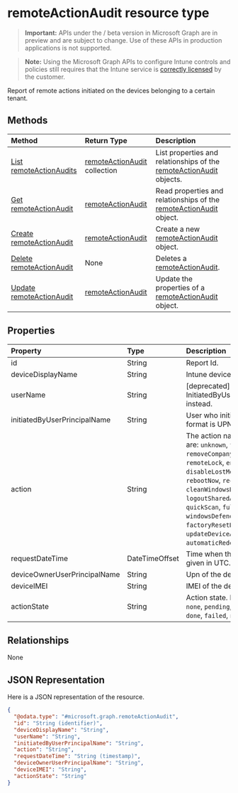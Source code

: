 ﻿# remoteActionAudit resource type

> **Important:** APIs under the / beta version in Microsoft Graph are in preview and are subject to change. Use of these APIs in production applications is not supported.

> **Note:** Using the Microsoft Graph APIs to configure Intune controls and policies still requires that the Intune service is [correctly licensed](https://go.microsoft.com/fwlink/?linkid=839381) by the customer.

Report of remote actions initiated on the devices belonging to a certain tenant.
## Methods
|Method|Return Type|Description|
|:---|:---|:---|
|[List remoteActionAudits](../api/intune_devices_remoteactionaudit_list.md)|[remoteActionAudit](../resources/intune_devices_remoteactionaudit.md) collection|List properties and relationships of the [remoteActionAudit](../resources/intune_devices_remoteactionaudit.md) objects.|
|[Get remoteActionAudit](../api/intune_devices_remoteactionaudit_get.md)|[remoteActionAudit](../resources/intune_devices_remoteactionaudit.md)|Read properties and relationships of the [remoteActionAudit](../resources/intune_devices_remoteactionaudit.md) object.|
|[Create remoteActionAudit](../api/intune_devices_remoteactionaudit_create.md)|[remoteActionAudit](../resources/intune_devices_remoteactionaudit.md)|Create a new [remoteActionAudit](../resources/intune_devices_remoteactionaudit.md) object.|
|[Delete remoteActionAudit](../api/intune_devices_remoteactionaudit_delete.md)|None|Deletes a [remoteActionAudit](../resources/intune_devices_remoteactionaudit.md).|
|[Update remoteActionAudit](../api/intune_devices_remoteactionaudit_update.md)|[remoteActionAudit](../resources/intune_devices_remoteactionaudit.md)|Update the properties of a [remoteActionAudit](../resources/intune_devices_remoteactionaudit.md) object.|

## Properties
|Property|Type|Description|
|:---|:---|:---|
|id|String|Report Id.|
|deviceDisplayName|String|Intune device name.|
|userName|String|\[deprecated\] Please use InitiatedByUserPrincipalName instead.|
|initiatedByUserPrincipalName|String|User who initiated the device action, format is UPN.|
|action|String|The action name. Possible values are: `unknown`, `factoryReset`, `removeCompanyData`, `resetPasscode`, `remoteLock`, `enableLostMode`, `disableLostMode`, `locateDevice`, `rebootNow`, `recoverPasscode`, `cleanWindowsDevice`, `logoutSharedAppleDeviceActiveUser`, `quickScan`, `fullScan`, `windowsDefenderUpdateSignatures`, `factoryResetKeepEnrollmentData`, `updateDeviceAccount`, `automaticRedeployment`, `shutDown`.|
|requestDateTime|DateTimeOffset|Time when the action was issued, given in UTC.|
|deviceOwnerUserPrincipalName|String|Upn of the device owner.|
|deviceIMEI|String|IMEI of the device.|
|actionState|String|Action state. Possible values are: `none`, `pending`, `canceled`, `active`, `done`, `failed`, `notSupported`.|

## Relationships
None
## JSON Representation
Here is a JSON representation of the resource.
<!-- {
  "blockType": "resource",
  "keyProperty": "id",
  "@odata.type": "microsoft.graph.remoteActionAudit"
}
-->
``` json
{
  "@odata.type": "#microsoft.graph.remoteActionAudit",
  "id": "String (identifier)",
  "deviceDisplayName": "String",
  "userName": "String",
  "initiatedByUserPrincipalName": "String",
  "action": "String",
  "requestDateTime": "String (timestamp)",
  "deviceOwnerUserPrincipalName": "String",
  "deviceIMEI": "String",
  "actionState": "String"
}
```



